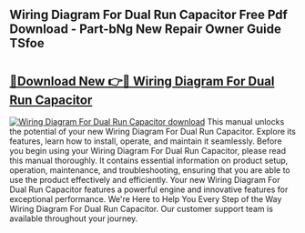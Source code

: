## Wiring Diagram For Dual Run Capacitor Free Pdf Download - Part-bNg New Repair Owner Guide TSfoe

# <h2><a href="http://dfnacf.blite.top/?on=Wiring+Diagram+For+Dual+Run+Capacitor">🔗Download New 👉🔴 Wiring Diagram For Dual Run Capacitor</a></h2>

[![Wiring Diagram For Dual Run Capacitor download](https://i.imgur.com/lujVjoI.png)](http://dfnacf.blite.top/?on=Wiring+Diagram+For+Dual+Run+Capacitor)
This manual unlocks the potential of your new Wiring Diagram For Dual Run Capacitor. Explore its features, learn how to install, operate, and maintain it seamlessly. Before you begin using your Wiring Diagram For Dual Run Capacitor, please read this manual thoroughly. It contains essential information on product setup, operation, maintenance, and troubleshooting, ensuring that you are able to use the product effectively and efficiently. Your new Wiring Diagram For Dual Run Capacitor features a powerful engine and innovative features for exceptional performance. We're Here to Help You Every Step of the Way Wiring Diagram For Dual Run Capacitor. Our customer support team is available throughout your journey.
